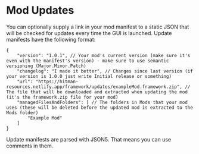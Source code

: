 # Mod Updates
You can optionally supply a link in your mod manifest to a static JSON that will be checked for updates every time the GUI is launched. Update manifests have the following format:
```jsonc
{
    "version": "1.0.1", // Your mod's current version (make sure it's even with the manifest's version) - make sure to use semantic versioning (Major.Minor.Patch)
    "changelog": "I made it better", // Changes since last version (if your version is 1.0.0 just write Initial release or something)
    "url": "https://hitman-resources.netlify.app/framework/updates/exampleMod.framework.zip", // The file that will be downloaded and extracted when updating the mod (it's the framework.zip file for your mod)
    "managedFilesAndFolders": [ // The folders in Mods that your mod uses (these will be deleted before the updated mod is extracted to the Mods folder)
        "Example Mod"
    ]
}
```

Update manifests are parsed with JSON5. That means you can use comments in them.